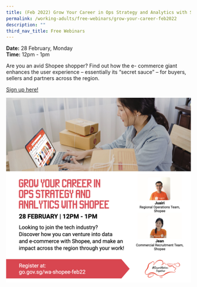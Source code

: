 ```yaml
---
title: (Feb 2022) Grow Your Career in Ops Strategy and Analytics with Shopee
permalink: /working-adults/free-webinars/grow-your-career-feb2022
description: ""
third_nav_title: Free Webinars
---
```

**Date:** 28 February, Monday
<br> **Time:** 12pm - 1pm

Are you an avid Shopee shopper? Find out how the e-
commerce giant enhances the user experience –
essentially its “secret sauce” – for buyers, sellers and
partners across the region. 

[Sign up here! ](https://go.gov.sg/wa-shopee-feb22)

![Career workshop with Shopee](/images/wa-snt-shopee-28feb-2022.jpeg)